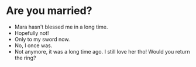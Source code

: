 # Are you married?
- Mara hasn't blessed me in a long time.
- Hopefully not!
- Only to my sword now.
- No, I once was.
- Not anymore, it was a long time ago. I still love her tho! Would you return the ring?
